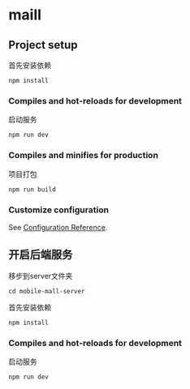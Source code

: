 # maill

## Project setup
首先安装依赖
```
npm install
```

### Compiles and hot-reloads for development
启动服务
```
npm run dev
```

### Compiles and minifies for production
项目打包
```
npm run build
```

### Customize configuration
See [Configuration Reference](https://cli.vuejs.org/config/).

## 开启后端服务
移步到server文件夹
```
cd mobile-mall-server
```
首先安装依赖
```
npm install
```

### Compiles and hot-reloads for development
启动服务
```
npm run dev
```
